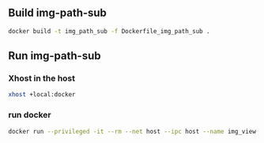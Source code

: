## Build img-path-sub
```sh
docker build -t img_path_sub -f Dockerfile_img_path_sub .
```

## Run img-path-sub
### Xhost in the host
```sh
xhost +local:docker
```
### run docker
```sh
docker run --privileged -it --rm --net host --ipc host --name img_view -e DISPLAY=unix$DISPLAY --volume /tmp/.X11-unix:/tmp/.X11-unix:ro --volume ./data:/data img_path_sub
```

